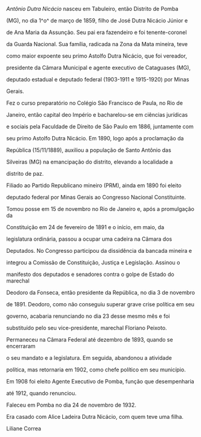 

*Antônio Dutra Nicácio* nasceu em Tabuleiro, então Distrito de Pomba

(MG), no dia 1^o^ de março de 1859, filho de José Dutra Nicácio Júnior e

de Ana Maria da Assunção. Seu pai era fazendeiro e foi tenente-coronel

da Guarda Nacional. Sua família, radicada na Zona da Mata mineira, teve

como maior expoente seu primo Astolfo Dutra Nicácio, que foi vereador,

presidente da Câmara Municipal e agente executivo de Cataguases (MG),

deputado estadual e deputado federal (1903-1911 e 1915-1920) por Minas

Gerais.



Fez o curso preparatório no Colégio São Francisco de Paula, no Rio de

Janeiro, então capital deo Império e bacharelou-se em ciências jurídicas

e sociais pela Faculdade de Direito de São Paulo em 1886, juntamente com

seu primo Astolfo Dutra Nicácio. Em 1890, logo após a proclamação da

República (15/11/1889), auxiliou a população de Santo Antônio das

Silveiras (MG) na emancipação do distrito, elevando a localidade a

distrito de paz.



Filiado ao Partido Republicano mineiro (PRM), ainda em 1890 foi eleito

deputado federal por Minas Gerais ao Congresso Nacional Constituinte.

Tomou posse em 15 de novembro no Rio de Janeiro e, após a promulgação da

Constituição em 24 de fevereiro de 1891 e o início, em maio, da

legislatura ordinária, passou a ocupar uma cadeira na Câmara dos

Deputados. No Congresso participou da dissidência da bancada mineira e

integrou a Comissão de Constituição, Justiça e Legislação. Assinou o

manifesto dos deputados e senadores contra o golpe de Estado do marechal

Deodoro da Fonseca, então presidente da República, no dia 3 de novembro

de 1891. Deodoro, como não conseguiu superar grave crise política em seu

governo, acabaria renunciando no dia 23 desse mesmo mês e foi

substituído pelo seu vice-presidente, marechal Floriano Peixoto.

Permaneceu na Câmara Federal até dezembro de 1893, quando se encerraram

o seu mandato e a legislatura. Em seguida, abandonou a atividade

política, mas retornaria em 1902, como chefe político em seu município.



Em 1908 foi eleito Agente Executivo de Pomba, função que desempenharia

até 1912, quando renunciou.



Faleceu em Pomba no dia 24 de novembro de 1932.



Era casado com Alice Ladeira Dutra Nicácio, com quem teve uma filha.



Liliane Correa



